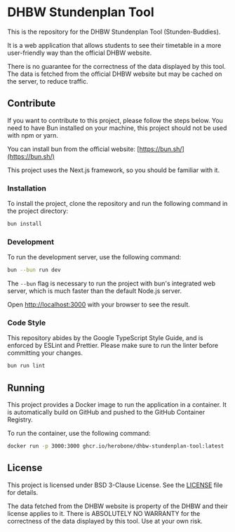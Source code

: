 # DHBW Stundenplan Tool
This is the repository for the DHBW Stundenplan Tool (Stunden-Buddies).

It is a web application that allows students to see their timetable in a more user-friendly way than the official DHBW website.

There is no guarantee for the correctness of the data displayed by this tool.
The data is fetched from the official DHBW website but may be cached on the server, to reduce traffic.

## Contribute
If you want to contribute to this project, please follow the steps below.
You need to have Bun installed on your machine, this project should not be used with npm or yarn.

You can install bun from the official website: [https://bun.sh/](https://bun.sh/)

This project uses the Next.js framework, so you should be familiar with it.

### Installation
To install the project, clone the repository and run the following command in the project directory:
```bash
bun install
```

### Development
To run the development server, use the following command:
```bash
bun --bun run dev
```
The `--bun` flag is necessary to run the project with bun's integrated web server, which is much faster than the default Node.js server.

Open [http://localhost:3000](http://localhost:3000) with your browser to see the result.

### Code Style
This repository abides by the Google TypeScript Style Guide, and is enforced by ESLint and Prettier.
Please make sure to run the linter before committing your changes.

```bash
bun run lint
```

## Running
This project provides a Docker image to run the application in a container.
It is automatically build on GitHub and pushed to the GitHub Container Registry.

To run the container, use the following command:
```bash
docker run -p 3000:3000 ghcr.io/herobone/dhbw-stundenplan-tool:latest
```

## License
This project is licensed under BSD 3-Clause License. See the [LICENSE](LICENSE) file for details.

The data fetched from the DHBW website is property of the DHBW and their license applies to it.
There is ABSOLUTELY NO WARRANTY for the correctness of the data displayed by this tool. Use at your own risk.

